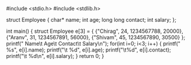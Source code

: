 #include <stdio.h>
#include <stdlib.h>

struct Employee
{
    char* name;
    int age;
    long long contact;
    int salary;
};

int main()
{
    struct Employee e[3] = { {"Chirag", 24, 1234567788, 20000}, {"Aranv", 31, 1234567891, 56000}, {"Shivam", 45, 1234567890, 30500} };
    printf(" Name\t Age\t Contact\t Salary\n");
    for(int i=0; i<3; i++)
    {
        printf(" %s", e[i].name);
        printf("\t %d", e[i].age);
        printf("\t%d", e[i].contact);
        printf("\t %d\n", e[i].salary);
    }
    return 0;
}



